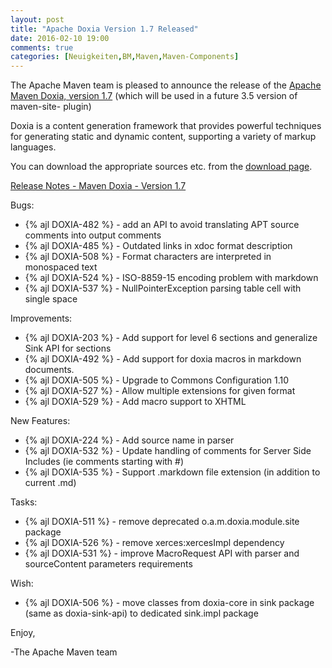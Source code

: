 ```yaml
---
layout: post
title: "Apache Doxia Version 1.7 Released"
date: 2016-02-10 19:00
comments: true
categories: [Neuigkeiten,BM,Maven,Maven-Components]
---
```

The Apache Maven team is pleased to announce the release of the [Apache Maven 
Doxia, version 1.7](https://maven.apache.org/doxia/doxia/)
(which will be used in a future 3.5 version of maven-site-
plugin)
 
Doxia is a content generation framework that provides powerful techniques for 
generating static and dynamic content, supporting a variety of markup 
languages.
 
You can download the appropriate sources etc. from the [download page](https://maven.apache.org/doxia/doxia/download.cgi).

<!-- more -->

[Release Notes - Maven Doxia - Version 1.7](https://issues.apache.org/jira/secure/ReleaseNote.jspa?projectId=12317230&version=12330561)

Bugs:

 * {% ajl DOXIA-482 %} -  add an API to avoid translating APT source comments into output comments
 * {% ajl DOXIA-485 %} -  Outdated links in xdoc format description
 * {% ajl DOXIA-508 %} -  Format characters are interpreted in monospaced text
 * {% ajl DOXIA-524 %} -  ISO-8859-15 encoding problem with markdown 
 * {% ajl DOXIA-537 %} -  NullPointerException parsing table cell with single space

Improvements:

 * {% ajl DOXIA-203 %} -  Add support for level 6 sections and generalize Sink API for sections
 * {% ajl DOXIA-492 %} -  Add support for doxia macros in markdown documents.
 * {% ajl DOXIA-505 %} -  Upgrade to Commons Configuration 1.10
 * {% ajl DOXIA-527 %} -  Allow multiple extensions for given format
 * {% ajl DOXIA-529 %} -  Add macro support to XHTML 

New Features:

 * {% ajl DOXIA-224 %} -  Add source name in parser
 * {% ajl DOXIA-532 %} -  Update handling of comments for Server Side Includes (ie comments starting with #)
 * {% ajl DOXIA-535 %} -  Support .markdown file extension (in addition to current .md)

Tasks:

 * {% ajl DOXIA-511 %} -  remove deprecated o.a.m.doxia.module.site package
 * {% ajl DOXIA-526 %} -  remove xerces:xercesImpl dependency
 * {% ajl DOXIA-531 %} -  improve MacroRequest API with parser and sourceContent parameters requirements

Wish:

 * {% ajl DOXIA-506 %} -  move classes from doxia-core in sink package (same as doxia-sink-api) to dedicated sink.impl package


Enjoy,
 
-The Apache Maven team
